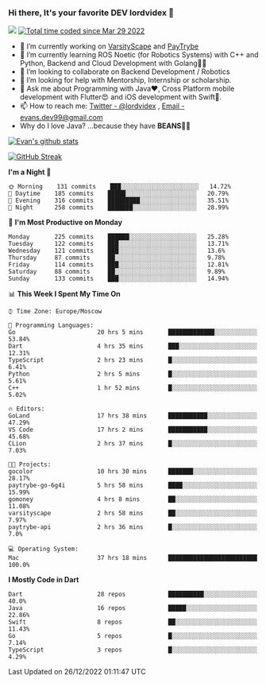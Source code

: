 ### Hi there, It's your favorite DEV lordvidex 👋
<img src="https://komarev.com/ghpvc/?username=lordvidex&label=Views&color=blue&style=plastic" /> <a href="https://wakatime.com/@0e56db35-d16b-410a-acc0-4085055304bf"><img src="https://wakatime.com/badge/user/0e56db35-d16b-410a-acc0-4085055304bf.svg" alt="Total time coded since Mar 29 2022" /></a>

- 🔭 I’m currently working on [VarsityScape](https://varsityscape.com) and [PayTrybe](https://www.paytrybe.com)
- 🌱 I’m currently learning ROS Noetic (for Robotics Systems) with C++ and Python, Backend and Cloud Development with Golang🧙🏼
- 👯 I’m looking to collaborate on Backend Development / Robotics
- 🤔 I’m looking for help with Mentorship, Internship or scholarship.
- 💬 Ask me about Programming with Java❤️, Cross Platform mobile development with Flutter😍 and iOS development with Swift🚀.
- 📫 How to reach me: [Twitter - @lordvidex](https://twitter.com/lordvidex) , [Email - evans.dev99@gmail.com](mailto:evans.dev99@gmail.com?body=Hello%20Evans,)
- Why do I love Java? ...because they have **BEANS**🤤😋

<div>
<!-- <a href="https://github.com/lordvidex">
  <img src="https://github-readme-stats.vercel.app/api/top-langs/?username=lordvidex&theme=light" />
</a>    -->
<!-- [![Top Langs](https://github-readme-stats.vercel.app/api/top-langs/?username=lordvidex)](https://github.com/lordvidex/)  -->
<a href="https://github.com/lordvidex">
 <img src="https://github-readme-stats.vercel.app/api?username=lordvidex&show_icons=true&theme=light&line_height=27" alt="Evan's github stats"/>
</a>
</div>

[![GitHub Streak](https://github-readme-streak-stats.herokuapp.com?user=lordvidex&theme=github-dark&hide_border=true)](https://git.io/streak-stats)

<!--
  <a href="https://github.com/iampawan/FlutterExampleApps">
    <img align="center" src="https://github-readme-stats.vercel.app/api/pin/?username=iampawan&repo=FlutterExampleApps&theme=light" />

  </a>
  <a href="https://github.com/iampawan/VelocityX">
   <img align="center" src="https://github-readme-stats.vercel.app/api/pin/?username=iampawan&repo=VelocityX&theme=light" />
  </a>
-->
<!--START_SECTION:waka-->
**I'm a Night 🦉** 

```text
🌞 Morning    131 commits    ███░░░░░░░░░░░░░░░░░░░░░░   14.72% 
🌆 Daytime    185 commits    █████░░░░░░░░░░░░░░░░░░░░   20.79% 
🌃 Evening    316 commits    █████████░░░░░░░░░░░░░░░░   35.51% 
🌙 Night      258 commits    ███████░░░░░░░░░░░░░░░░░░   28.99%

```
📅 **I'm Most Productive on Monday** 

```text
Monday       225 commits    ██████░░░░░░░░░░░░░░░░░░░   25.28% 
Tuesday      122 commits    ███░░░░░░░░░░░░░░░░░░░░░░   13.71% 
Wednesday    121 commits    ███░░░░░░░░░░░░░░░░░░░░░░   13.6% 
Thursday     87 commits     ██░░░░░░░░░░░░░░░░░░░░░░░   9.78% 
Friday       114 commits    ███░░░░░░░░░░░░░░░░░░░░░░   12.81% 
Saturday     88 commits     ██░░░░░░░░░░░░░░░░░░░░░░░   9.89% 
Sunday       133 commits    ███░░░░░░░░░░░░░░░░░░░░░░   14.94%

```


📊 **This Week I Spent My Time On** 

```text
⌚︎ Time Zone: Europe/Moscow

💬 Programming Languages: 
Go                       20 hrs 5 mins       █████████████░░░░░░░░░░░░   53.84% 
Dart                     4 hrs 35 mins       ███░░░░░░░░░░░░░░░░░░░░░░   12.31% 
TypeScript               2 hrs 23 mins       █░░░░░░░░░░░░░░░░░░░░░░░░   6.41% 
Python                   2 hrs 5 mins        █░░░░░░░░░░░░░░░░░░░░░░░░   5.61% 
C++                      1 hr 52 mins        █░░░░░░░░░░░░░░░░░░░░░░░░   5.02%

🔥 Editors: 
GoLand                   17 hrs 38 mins      ███████████░░░░░░░░░░░░░░   47.29% 
VS Code                  17 hrs 2 mins       ███████████░░░░░░░░░░░░░░   45.68% 
CLion                    2 hrs 37 mins       █░░░░░░░░░░░░░░░░░░░░░░░░   7.03%

🐱‍💻 Projects: 
gocolor                  10 hrs 30 mins      ███████░░░░░░░░░░░░░░░░░░   28.17% 
paytrybe-go-6g4i         5 hrs 58 mins       ████░░░░░░░░░░░░░░░░░░░░░   15.99% 
gomoney                  4 hrs 8 mins        ██░░░░░░░░░░░░░░░░░░░░░░░   11.08% 
varsityscape             2 hrs 58 mins       ██░░░░░░░░░░░░░░░░░░░░░░░   7.97% 
paytrybe-api             2 hrs 36 mins       █░░░░░░░░░░░░░░░░░░░░░░░░   7.0%

💻 Operating System: 
Mac                      37 hrs 18 mins      █████████████████████████   100.0%

```

**I Mostly Code in Dart** 

```text
Dart                     28 repos            ██████████░░░░░░░░░░░░░░░   40.0% 
Java                     16 repos            █████░░░░░░░░░░░░░░░░░░░░   22.86% 
Swift                    8 repos             ██░░░░░░░░░░░░░░░░░░░░░░░   11.43% 
Go                       5 repos             █░░░░░░░░░░░░░░░░░░░░░░░░   7.14% 
TypeScript               3 repos             █░░░░░░░░░░░░░░░░░░░░░░░░   4.29%

```



 Last Updated on 26/12/2022 01:11:47 UTC
<!--END_SECTION:waka-->
